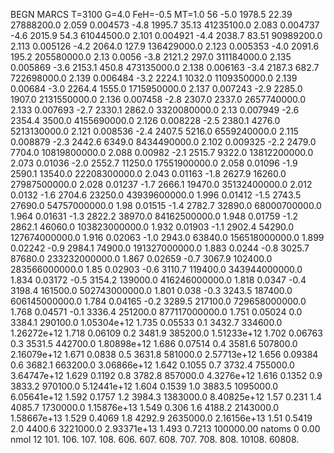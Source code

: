 BEGN
MARCS T=3100 G=4.0 FeH=-0.5 MT=1.0
                  56
-5.0 1978.5 22.39 27888200.0 2.059 0.004573 
-4.8 1995.7 35.13 41235100.0 2.083 0.004737 
-4.6 2015.9 54.3 61044500.0 2.101 0.004921 
-4.4 2038.7 83.51 90989200.0 2.113 0.005126 
-4.2 2064.0 127.9 136429000.0 2.123 0.005353 
-4.0 2091.6 195.2 205580000.0 2.13 0.0056 
-3.8 2121.2 297.0 311184000.0 2.135 0.005869 
-3.6 2153.1 450.8 473135000.0 2.138 0.006163 
-3.4 2187.3 682.7 722698000.0 2.139 0.006484 
-3.2 2224.1 1032.0 1109350000.0 2.139 0.00684 
-3.0 2264.4 1555.0 1715950000.0 2.137 0.007243 
-2.9 2285.0 1907.0 2131550000.0 2.136 0.007458 
-2.8 2307.0 2337.0 2657740000.0 2.133 0.007693 
-2.7 2330.1 2862.0 3320080000.0 2.13 0.007949 
-2.6 2354.4 3500.0 4155690000.0 2.126 0.008228 
-2.5 2380.1 4276.0 5213130000.0 2.121 0.008536 
-2.4 2407.5 5216.0 6559240000.0 2.115 0.008879 
-2.3 2442.6 6349.0 8434490000.0 2.102 0.009325 
-2.2 2479.0 7704.0 10819800000.0 2.088 0.00982 
-2.1 2515.7 9322.0 13812200000.0 2.073 0.01036 
-2.0 2552.7 11250.0 17551900000.0 2.058 0.01096 
-1.9 2590.1 13540.0 22208300000.0 2.043 0.01163 
-1.8 2627.9 16260.0 27987500000.0 2.028 0.01237 
-1.7 2666.1 19470.0 35132400000.0 2.012 0.0132 
-1.6 2704.6 23250.0 43939600000.0 1.996 0.01412 
-1.5 2743.5 27690.0 54757000000.0 1.98 0.01515 
-1.4 2782.7 32890.0 68000700000.0 1.964 0.01631 
-1.3 2822.2 38970.0 84162500000.0 1.948 0.01759 
-1.2 2862.1 46060.0 103823000000.0 1.932 0.01903 
-1.1 2902.4 54290.0 127674000000.0 1.916 0.02063 
-1.0 2943.0 63840.0 156518000000.0 1.899 0.02242 
-0.9 2984.1 74900.0 191327000000.0 1.883 0.0244 
-0.8 3025.7 87680.0 233232000000.0 1.867 0.02659 
-0.7 3067.9 102400.0 283566000000.0 1.85 0.02903 
-0.6 3110.7 119400.0 343944000000.0 1.834 0.03172 
-0.5 3154.2 139000.0 416246000000.0 1.818 0.0347 
-0.4 3198.4 161500.0 502743000000.0 1.801 0.038 
-0.3 3243.5 187400.0 606145000000.0 1.784 0.04165 
-0.2 3289.5 217100.0 729658000000.0 1.768 0.04571 
-0.1 3336.4 251200.0 877117000000.0 1.751 0.05024 
0.0 3384.1 290100.0 1.05304e+12 1.735 0.05533 
0.1 3432.7 334600.0 1.26272e+12 1.718 0.06109 
0.2 3481.9 385200.0 1.51233e+12 1.702 0.06763 
0.3 3531.5 442700.0 1.80898e+12 1.686 0.07514 
0.4 3581.6 507800.0 2.16079e+12 1.671 0.0838 
0.5 3631.8 581000.0 2.57713e+12 1.656 0.09384 
0.6 3682.1 663200.0 3.06866e+12 1.642 0.1055 
0.7 3732.4 755000.0 3.64747e+12 1.629 0.1192 
0.8 3782.8 857000.0 4.3276e+12 1.616 0.1352 
0.9 3833.2 970100.0 5.12441e+12 1.604 0.1539 
1.0 3883.5 1095000.0 6.05641e+12 1.592 0.1757 
1.2 3984.3 1383000.0 8.40825e+12 1.57 0.231 
1.4 4085.7 1730000.0 1.15876e+13 1.549 0.306 
1.6 4188.2 2143000.0 1.58667e+13 1.529 0.4069 
1.8 4292.9 2635000.0 2.16156e+13 1.51 0.5419 
2.0 4400.6 3221000.0 2.93371e+13 1.493 0.7213 
100000.00
natoms              0      0.00
nmol          12
          101.         106.       107.      108.         606.        607.        608.
          707.         708.       808.    10108.       60808.
